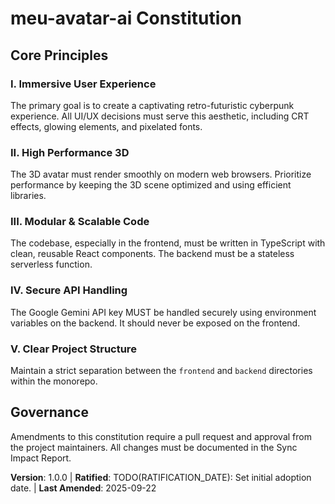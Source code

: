<!--
Sync Impact Report:
- Version change: none → 1.0.0
- List of modified principles: 5 principles added.
- Added sections: "Core Principles", "Governance"
- Removed sections: "[SECTION_2_NAME]", "[SECTION_3_NAME]"
- Templates requiring updates:
  - ✅ /home/thaisfreis/Documentos/Workspace/meu-avatar-ai/.specify/templates/plan-template.md
- Follow-up TODOs:
  - TODO(RATIFICATION_DATE): Set initial adoption date.
-->
# meu-avatar-ai Constitution

## Core Principles

### I. Immersive User Experience
The primary goal is to create a captivating retro-futuristic cyberpunk experience. All UI/UX decisions must serve this aesthetic, including CRT effects, glowing elements, and pixelated fonts.

### II. High Performance 3D
The 3D avatar must render smoothly on modern web browsers. Prioritize performance by keeping the 3D scene optimized and using efficient libraries.

### III. Modular & Scalable Code
The codebase, especially in the frontend, must be written in TypeScript with clean, reusable React components. The backend must be a stateless serverless function.

### IV. Secure API Handling
The Google Gemini API key MUST be handled securely using environment variables on the backend. It should never be exposed on the frontend.

### V. Clear Project Structure
Maintain a strict separation between the `frontend` and `backend` directories within the monorepo.

## Governance

Amendments to this constitution require a pull request and approval from the project maintainers. All changes must be documented in the Sync Impact Report.

**Version**: 1.0.0 | **Ratified**: TODO(RATIFICATION_DATE): Set initial adoption date. | **Last Amended**: 2025-09-22
